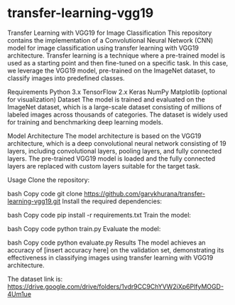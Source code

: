 # transfer-learning-vgg19

Transfer Learning with VGG19 for Image Classification
This repository contains the implementation of a Convolutional Neural Network (CNN) model for image classification using transfer learning with VGG19 architecture. Transfer learning is a technique where a pre-trained model is used as a starting point and then fine-tuned on a specific task. In this case, we leverage the VGG19 model, pre-trained on the ImageNet dataset, to classify images into predefined classes.

Requirements
Python 3.x
TensorFlow 2.x
Keras
NumPy
Matplotlib (optional for visualization)
Dataset
The model is trained and evaluated on the ImageNet dataset, which is a large-scale dataset consisting of millions of labeled images across thousands of categories. The dataset is widely used for training and benchmarking deep learning models.

Model Architecture
The model architecture is based on the VGG19 architecture, which is a deep convolutional neural network consisting of 19 layers, including convolutional layers, pooling layers, and fully connected layers. The pre-trained VGG19 model is loaded and the fully connected layers are replaced with custom layers suitable for the target task.

Usage
Clone the repository:

bash
Copy code
git clone https://github.com/garvkhurana/transfer-learning-vgg19.git
Install the required dependencies:

bash
Copy code
pip install -r requirements.txt
Train the model:

bash
Copy code
python train.py
Evaluate the model:

bash
Copy code
python evaluate.py
Results
The model achieves an accuracy of [insert accuracy here] on the validation set, demonstrating its effectiveness in classifying images using transfer learning with VGG19 architecture.

The dataset link is:
https://drive.google.com/drive/folders/1vdr9CC9ChYVW2iXp6PlfyMOGD-4Um1ue

